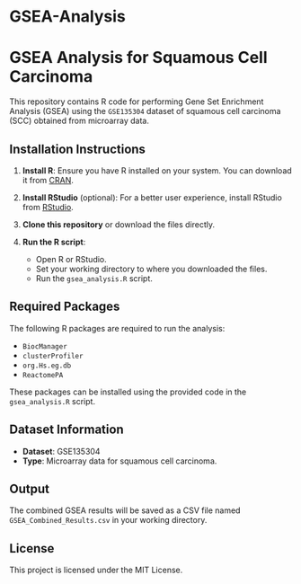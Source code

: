 # GSEA-Analysis
# GSEA Analysis for Squamous Cell Carcinoma

This repository contains R code for performing Gene Set Enrichment Analysis (GSEA) using the `GSE135304` dataset of squamous cell carcinoma (SCC) obtained from microarray data. 

## Installation Instructions

1. **Install R**: Ensure you have R installed on your system. You can download it from [CRAN](https://cran.r-project.org/).

2. **Install RStudio** (optional): For a better user experience, install RStudio from [RStudio](https://www.rstudio.com/products/rstudio/download/).

3. **Clone this repository** or download the files directly.

4. **Run the R script**:
   - Open R or RStudio.
   - Set your working directory to where you downloaded the files.
   - Run the `gsea_analysis.R` script.

## Required Packages

The following R packages are required to run the analysis:

- `BiocManager`
- `clusterProfiler`
- `org.Hs.eg.db`
- `ReactomePA`

These packages can be installed using the provided code in the `gsea_analysis.R` script.

## Dataset Information

- **Dataset**: GSE135304
- **Type**: Microarray data for squamous cell carcinoma.

## Output

The combined GSEA results will be saved as a CSV file named `GSEA_Combined_Results.csv` in your working directory.

## License

This project is licensed under the MIT License.
